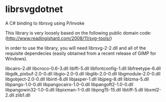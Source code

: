 librsvgdotnet
=============

A C# binding to librsvg using P/Invoke

This library is very loosely based on the following public domain code: (http://www.readingishard.com/2008/11/svg-tools/)

In order to use the library, you will need librsvg-2-2.dll and all of the requisite dependecies (easily obtained from a recent release of GIMP for Windows).

libcairo-2.dll
libcroco-0.6-3.dll
libffi-5.dll
libfontconfig-1.dll
libfreetype-6.dll
libgdk_pixbuf-2.0-0.dll
libgio-2.0-0.dll
libglib-2.0-0.dll
libgmodule-2.0-0.dll
libgobject-2.0-0.dll
libintl-8.dll
libjasper-1.dll
libjpeg-8.dll
liblzma-5.dll
libpango-1.0-0.dll
libpangocairo-1.0-0.dll
libpangoft2-1.0-0.dll
libpangowin32-1.0-0.dll
libpixman-1-0.dll
libpng15-15.dll
libtiff-5.dll
libxml2-2.dll
zlib1.dll
